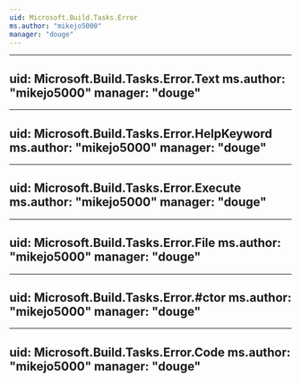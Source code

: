 ```yaml
---
uid: Microsoft.Build.Tasks.Error
ms.author: "mikejo5000"
manager: "douge"
---
```


---
uid: Microsoft.Build.Tasks.Error.Text
ms.author: "mikejo5000"
manager: "douge"
---

---
uid: Microsoft.Build.Tasks.Error.HelpKeyword
ms.author: "mikejo5000"
manager: "douge"
---

---
uid: Microsoft.Build.Tasks.Error.Execute
ms.author: "mikejo5000"
manager: "douge"
---

---
uid: Microsoft.Build.Tasks.Error.File
ms.author: "mikejo5000"
manager: "douge"
---

---
uid: Microsoft.Build.Tasks.Error.#ctor
ms.author: "mikejo5000"
manager: "douge"
---

---
uid: Microsoft.Build.Tasks.Error.Code
ms.author: "mikejo5000"
manager: "douge"
---
